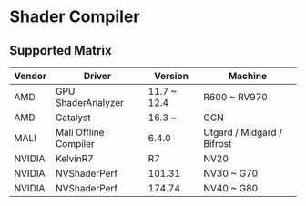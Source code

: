 # Shader Compiler

## Supported Matrix
|Vendor|Driver               |Version    |Machine                    |
|------|---------------------|-----------|---------------------------|
|AMD   |GPU ShaderAnalyzer   |11.7 ~ 12.4|R600 ~ RV970               |
|AMD   |Catalyst             |16.3 ~     |GCN                        |
|MALI  |Mali Offline Compiler|6.4.0      |Utgard / Midgard / Bifrost |
|NVIDIA|KelvinR7             |R7         |NV20                       |
|NVIDIA|NVShaderPerf         |101.31     |NV30 ~ G70                 |
|NVIDIA|NVShaderPerf         |174.74     |NV40 ~ G80                 |